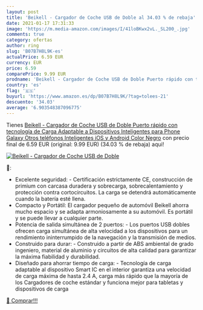 ```yaml
---
layout: post
title: 'Beikell - Cargador de Coche USB de Doble al 34.03 % de rebaja'
date: 2021-01-17 17:31:33
image: 'https://m.media-amazon.com/images/I/41loBKwx2vL._SL200_.jpg'
comments: true
category: ofertas
author: ring
slug: 'B07B7H8L9K-es'
actualPrice: 6.59 EUR
currency: EUR
price: 6.59
comparePrice: 9.99 EUR
prodname: 'Beikell - Cargador de Coche USB de Doble Puerto rápido con tecnología de Carga Adaptable a Dispositivos Inteligentes para Phone  Galaxy  Otros teléfonos Inteligentes iOS y Android  Color Negro'
country: 'es'
flag: '🇪🇸'
buyurl: 'https://www.amazon.es/dp/B07B7H8L9K/?tag=tolees-21'
descuento: '34.03'
average: '6.903548387096775'
---
```


Tienes [Beikell - Cargador de Coche USB de Doble Puerto rápido con tecnología de Carga Adaptable a Dispositivos Inteligentes para Phone  Galaxy  Otros teléfonos Inteligentes iOS y Android  Color Negro](https://www.amazon.es/dp/B07B7H8L9K/?tag=tolees-21) con precio final de  6.59 EUR (original: 9.99 EUR) (34.03 %  de rebaja) aqui!

[![Beikell - Cargador de Coche USB de Doble](https://m.media-amazon.com/images/I/41loBKwx2vL._SL200_.jpg)](https://www.amazon.es/dp/B07B7H8L9K/?tag=tolees-21)

🔎:

- Excelente seguridad: - Certificación estrictamente CE, construcción de primium con carcasa duradera y sobrecarga, sobrecalentamiento y protección contra cortocircuitos. La carga se detendrá automáticamente cuando la batería esté llena.
- Compacto y Portátil: El cargador pequeño de automóvil Beikell ahorra mucho espacio y se adapta armoniosamente a su automóvil. Es portátil y se puede llevar a cualquier parte.
- Potencia de salida simultánea de 2 puertos: - Los puertos USB dobles ofrecen carga simultánea de alta velocidad a los dispositivos para un rendimiento ininterrumpido de la navegación y la transmisión de medios.
- Construido para durar: - Construido a partir de ABS ambiental de grado ingeniero, material de aluminio y circuitos de alta calidad para garantizar la máxima fiabilidad y durabilidad.
- Diseñado para ahorrar tiempo de carga: - Tecnología de carga adaptable al dispositivo Smart IC en el interior garantiza una velocidad de carga máxima de hasta 2.4 A, carga más rápido que la mayoría de los Cargadores de coche estándar y funciona mejor para tabletas y dispositivos de carga

[🛒 Comprar!!!](https://www.amazon.es/dp/B07B7H8L9K/?tag=tolees-21)
